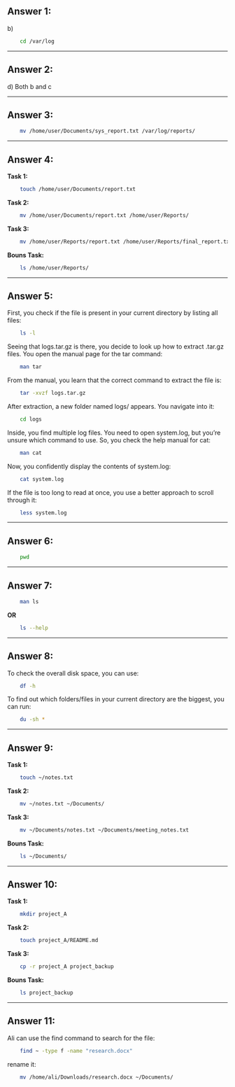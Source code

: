 ## Answer 1:

b)
```bash 
    cd /var/log
```


---

## Answer 2:

d) Both b and c


---

## Answer 3:

```bash
    mv /home/user/Documents/sys_report.txt /var/log/reports/
```
---

## Answer 4:

**Task 1:**
```bash 
    touch /home/user/Documents/report.txt
```

**Task 2:**
```bash
    mv /home/user/Documents/report.txt /home/user/Reports/
```

**Task 3:**
```bash
    mv /home/user/Reports/report.txt /home/user/Reports/final_report.txt
```

**Bouns Task:**
```bash
    ls /home/user/Reports/
```


---

## Answer 5:

First, you check if the file is present in your current directory by listing all files:
```bash
    ls -l

```

Seeing that logs.tar.gz is there, you decide to look up how to extract .tar.gz files. You open the manual page for the tar command:
```bash
    man tar

```
From the manual, you learn that the correct command to extract the file is:
```bash
    tar -xvzf logs.tar.gz

```
After extraction, a new folder named logs/ appears. You navigate into it:
```bash
    cd logs

```
Inside, you find multiple log files. You need to open system.log, but you’re unsure which command to use. So, you check the help manual for cat:
```bash
    man cat

```
Now, you confidently display the contents of system.log:
```bash
    cat system.log

```
If the file is too long to read at once, you use a better approach to scroll through it:
```bash
    less system.log

```


---

## Answer 6:

```bash
    pwd
```


---

## Answer 7:

```bash
    man ls
```
**OR**
```bash
    ls --help
```


---

## Answer 8:

To check the overall disk space, you can use:
```bash
    df -h
```

To find out which folders/files in your current directory are the biggest, you can run:
```bash
    du -sh *
```


---

## Answer 9:

**Task 1:**
```bash 
    touch ~/notes.txt
```

**Task 2:**
```bash
    mv ~/notes.txt ~/Documents/
```

**Task 3:**
```bash
    mv ~/Documents/notes.txt ~/Documents/meeting_notes.txt
```

**Bouns Task:**
```bash
    ls ~/Documents/
```


---

## Answer 10:

**Task 1:**
```bash 
    mkdir project_A
```

**Task 2:**
```bash
    touch project_A/README.md
```

**Task 3:**
```bash
    cp -r project_A project_backup
```

**Bouns Task:**
```bash
    ls project_backup
```

---

## Answer 11:

Ali can use the find command to search for the file:
```bash
    find ~ -type f -name "research.docx"
```

rename it:
```bash
    mv /home/ali/Downloads/research.docx ~/Documents/
```